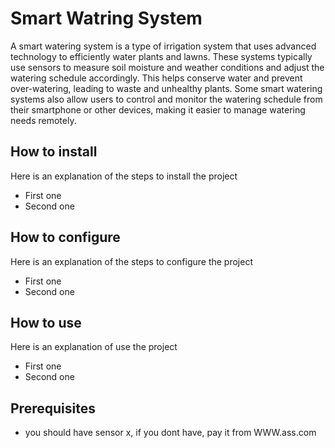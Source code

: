 # Smart Watring System

A smart watering system is a type of irrigation system that uses advanced technology to efficiently water plants and lawns. These systems typically use sensors to measure soil moisture and weather conditions and adjust the watering schedule accordingly. This helps conserve water and prevent over-watering, leading to waste and unhealthy plants. Some smart watering systems also allow users to control and monitor the watering schedule from their smartphone or other devices, making it easier to manage watering needs remotely.

## How to install

Here is an explanation of the steps to install the project
- First one 
- Second one

## How to configure

Here is an explanation of the steps to configure the project
- First one 
- Second one

## How to use

Here is an explanation of use the project
- First one 
- Second one

## Prerequisites

- you should have sensor x, if you dont have, pay it from WWW.ass.com
